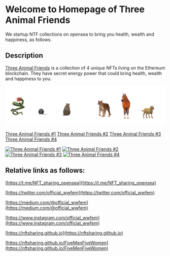 
# Welcome to Homepage of Three Animal Friends
We startup NTF collections on opensea to bring you health, wealth and happiness, as follows.
 
## Description
[Three Animal Friends](https://opensea.io/collection/three-animal-friends) is a collection of 4 unique NFTs living on the Ethereum blockchain. They have secret energy power that could bring health, wealth and happiness to you.

[![Three Animal Friends](/logo/TAFBanner.png)](https://opensea.io/collection/three-animal-friends)

[Three Animal Friends #1](https://opensea.io/assets/ethereum/0x495f947276749ce646f68ac8c248420045cb7b5e/75684477058948958895532384377069773609087076397756298439441439574355339116545)
[Three Animal Friends #2](https://opensea.io/assets/ethereum/0x495f947276749ce646f68ac8c248420045cb7b5e/75684477058948958895532384377069773609087076397756298439441439572156315860993)
[Three Animal Friends #3](https://opensea.io/assets/ethereum/0x495f947276749ce646f68ac8c248420045cb7b5e/75684477058948958895532384377069773609087076397756298439441439575454850744321)
[Three Animal Friends #4](https://opensea.io/assets/ethereum/0x495f947276749ce646f68ac8c248420045cb7b5e/75684477058948958895532384377069773609087076397756298439441439573255827488769)

[<img alt="Three Animal Friends #1" src="https://i.seadn.io/gcs/files/dbb1b53a1ab5c515fa571507fcc0b44a.png" width="150px">](https://opensea.io/assets/ethereum/0x495f947276749ce646f68ac8c248420045cb7b5e/75684477058948958895532384377069773609087076397756298439441439574355339116545)
[<img alt="Three Animal Friends #2" src="https://i.seadn.io/gcs/files/8a6adf47ba851337c497b97405e6dfe1.png" width="150px">](https://opensea.io/assets/ethereum/0x495f947276749ce646f68ac8c248420045cb7b5e/75684477058948958895532384377069773609087076397756298439441439572156315860993)
[<img alt="Three Animal Friends #3" src="https://i.seadn.io/gcs/files/92e7860ec4ad3e6b107af32362c0e10b.png" width="150px">](https://opensea.io/assets/ethereum/0x495f947276749ce646f68ac8c248420045cb7b5e/75684477058948958895532384377069773609087076397756298439441439575454850744321)
[<img alt="Three Animal Friends #4" src="https://i.seadn.io/gcs/files/b5cd67fe95bf178342cdd6901a8ccd86.png" width="150px">](https://opensea.io/assets/ethereum/0x495f947276749ce646f68ac8c248420045cb7b5e/75684477058948958895532384377069773609087076397756298439441439573255827488769)

## Relative links as follows:

[https://t.me/NFT_sharing_opensea](https://t.me/NFT_sharing_opensea)

[https://twitter.com/official_wwfem](https://twitter.com/official_wwfem)

[https://medium.com/@official_wwfem](https://medium.com/@official_wwfem)

[https://www.instagram.com/official_wwfem](https://www.instagram.com/official_wwfem)

[https://nftsharing.github.io](https://nftsharing.github.io)

[https://nftsharing.github.io/FiveMenFiveWomen](https://nftsharing.github.io/FiveMenFiveWomen)


